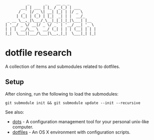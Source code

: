               _       _    __ _ _
           __| | ___ | |_ / _(_) | ___
          / _` |/ _ \| __| |_| | |/ _ \
         | (_| | (_) | |_|  _| | |  __/_
     _ __ \__,_|\___/_\__|_|_|_|_|\___| |__
    | '__/ _ \/ __|/ _ \/ _` | '__/ __| '_ \
    | | |  __/\__ \  __/ (_| | | | (__| | | |
    |_|  \___||___/\___|\__,_|_|  \___|_| |_|


# dotfile research

A collection of items and submodules related to dotfiles.

## Setup

After cloning, run the following to load the submodules:

    git submodule init && git submodule update --init --recursive

See also:

- [dots](https://github.com/alphabetum/dots) - A configuration management tool
  for your personal unix-like computer.
- [dotfiles](https://github.com/alphabetum/dotfiles) - An OS X environment with
  configuration scripts.
